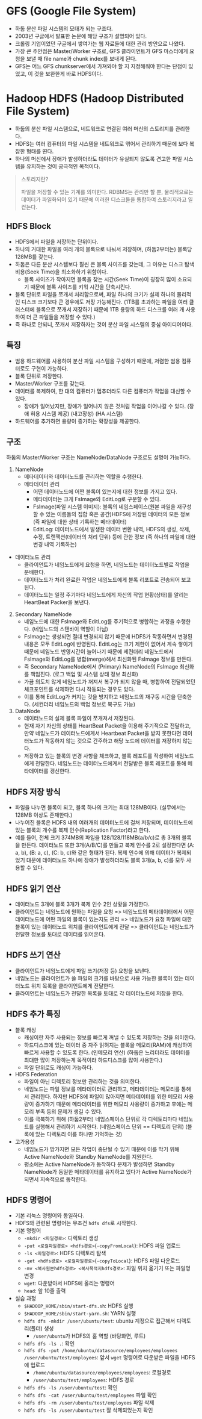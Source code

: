 # GFS (Google File System)
- 하둡 분산 파일 시스템의 모태가 되는 구조다.
- 2003년 구글에서 발표한 논문에 해당 구조가 설명되어 있다.
- 크롤링 기업이었던 구글에서 쌓여가는 웹 자료들에 대한 관리 방안으로 나왔다.
- 가장 큰 주안점은 Master/Worker 구조로, GFS 클라이언트가 GFS 마스터에게 요청을 보낼 때 file name과 chunk index를 보내게 된다.
- GFS는 어느 GFS chunkserver에서 가져와야 할 지 지정해줘야 한다는 단점이 있었고, 이 것을 보완한게 바로 HDFS이다.

# Hadoop HDFS (Hadoop Distributed File System)
- 하둡의 분산 파일 시스템으로, 네트워크로 연결된 여러 머신의 스토리지를 관리한다.
- HDFS는 여러 컴퓨터의 파일 시스템을 네트워크로 엮어서 관리하기 때문에 보다 복잡한 형태를 띤다.
- 하나의 머신에서 장애가 발생하더라도 데이터가 유실되지 않도록 견고한 파일 시스템을 유지하는 것이 궁극적인 목적이다.
> 스토리지란?
> 
> 파일을 저장할 수 있는 기계를 의미한다. RDBMS는 관리만 할 뿐, 물리적으로는 데이터가 파일화되어 있기 때문에 이러한 디스크들을 통합하여 스토리지라고 일컫는다.

## HDFS Block
- HDFS에서 파일을 저장하는 단위이다.
- 하나의 거대한 파일을 여러 개의 블록으로 나눠서 저장하며, (하둡2부터는) 블록당 128MB를 갖는다.
- 하둡은 다른 분산 시스템보다 훨씬 큰 블록 사이즈를 갖는데, 그 이유는 디스크 탐색 비용(Seek Time)을 최소화하기 위함이다.
  - 블록 사이즈가 작아지면 블록을 찾는 시간(Seek Time)이 굉장히 많이 소요되기 때문에 블록 사이즈를 키워 시간을 단축시킨다.
- 블록 단위로 파일을 쪼개서 처리함으로써, 파일 하나의 크기가 실제 하나의 물리적인 디스크 크기보다 큰 경우에도 저장 가능해진다. (1TB를 초과하는 파일을 여러 클러스터에 블록으로 쪼개서 저장하기 때문에 1TB 용량의 하드 디스크를 여러 개 사용하여 더 큰 파일들을 저장할 수 있다.)
- 즉 하나로 안되니, 쪼개서 저장하자는 것이 분산 파일 시스템의 중심 아이디어이다.


## 특징
  - 범용 하드웨어를 사용하여 분산 파일 시스템을 구성하기 때문에, 저렴한 범용 컴퓨터로도 구현이 가능하다.
  - 블록 단위로 저장한다.
  - Master/Worker 구조를 갖는다.
  - 데이터를 복제하여, 한 대의 컴퓨터가 멈추더라도 다른 컴퓨터가 작업을 대신할 수 있다.
    - 장애가 일어났지만, 장애가 일어나지 않은 것처럼 작업을 이어나갈 수 있다. (장애 혀용 시스템 제공) (내고장성) (HA 시스템)
  - 하드웨어를 추가하면 용량이 증가하는 확장성을 제공한다.

## 구조
하둡의 Master/Worker 구조는 NameNode/DataNode 구조로도 설명이 가능하다.
1. NameNode
   - 메타데이터와 데이터노드를 관리하는 역할을 수행한다.
   - 메타데이터 관리
     - 어떤 데이터노드에 어떤 블록이 있는지에 대한 정보를 가지고 있다.
     - 메타데이터는 크게 FsImage와 EditLog로 구분할 수 있다.
     - FsImage(파일 시스템 이미지): 블록의 네임스페이스(원본 파일을 재구성할 수 있는 이름들의 집합 혹은 공간)HDFS에 저장된 데이터의 모든 정보 (즉 파일에 대한 상태 기록하는 메타데이터)
     - EditLog: 데이터노드에서 발생한 데이터 변환 내역, HDFS의 생성, 삭제, 수정, 트랜잭션(데이터의 처리 단위) 등에 관한 정보 (즉 하나의 파일에 대한 변경 내역 기록하는)
  - 데이터노드 관리
     - 클라이언트가 네임노드에게 요청을 하면, 네임노드는 데이터노드별로 작업을 분배한다.
     - 데이터노드가 처리 완료한 작업은 네임노드에게 블록 리포트로 전송되어 보고된다.
     - 데이터노드는 일정 주기마다 네임노드에게 자신의 작업 현황(상태)를 알리는 HeartBeat Packer을 보낸다.
2. Secondary NameNode
   - 네임노드에 대한 FsImage와 EditLog를 주기적으로 병합하는 과정을 수행한다. (네임노드의 스탠바이 역할이 아님)
   - FsImage는 생성되면 절대 변경되지 않기 때문에 HDFS가 작동하면서 변경된 내용은 모두 EditLog에 반영된다. EditLog는 크기 제한이 없어서 계속 쌓이기 때문에 네임노드 반영시간이 늘어나기 때문에 세컨더리 네임노드에서 FsImage와 EditLog를 병합(merge)해서 최신화된 FsImage 정보를 만든다.
   - 즉 Secondary NameNode에서 (Primary) NameNode의 FsImage 최신화를 책임진다. (로그 백업 및 시스템 상태 정보 최신화)
   - 가끔 의도치 않게 네임노드가 꺼져서 복구가 되지 않을 때, 병합하여 전달되었던 체크포인트를 삭제하면 다시 작동되는 경우도 있다.
   - 이를 통해 EditLog가 커지는 것을 방지하고 네임노드의 재구동 시간을 단축한다. (세컨더리 네임노드의 백업 정보로 복구도 가능)
3. DataNode
   - 데이터노드의 실제 블록 파일이 쪼개져서 저장된다.
   - 현재 자기 자신의 상태를 HeartBeat Packet을 이용해 주기적으로 전달하고, 만약 네임노드가 데이터노드에게서 Heartbeat Packet을 받지 못한다면 데이터노드가 작동하지 않는 것으로 간주하고 해당 노드에 데이터를 저장하지 않는다.
   - 저장하고 있는 블록의 변경 사항을 체크하고, 블록 레포트를 작성하여 네임노드에게 전달한다. 네임노드는 데이터노드에게서 전달받은 블록 레포트를 통해 메타데이터를 갱신한다.


## HDFS 저장 방식
- 파일을 나누면 블록이 되고, 블록 하나의 크기는 최대 128MB이다. (실무에서는 128MB 이상도 존재한다.)
- 나누어진 블록은 HDFS 내의 여러개의 데이터노드에 걸쳐 저장되며, 데이터노드에 있는 블록의 개수를 복제 인수(Replication Factor)라고 한다.
- 예를 들어, 전체 크기 374MB의 파일을 128/128/118MB(a/b/c)로 총 3개의 블록을 만든다. 데이터노드 또한 3개(A/B/C)를 만들고 복제 인수를 2로 설정한다면 (A: a, b), (B: a, c), (C: b, c)와 같은 형태가 된다. 복제 인수에 의해 데이터가 복제되었기 대문에 데이터노드 하나에 장애가 발생하더라도 블록 3개(a, b, c)를 모두 사용할 수 있다.

## HDFS 읽기 연산
- 데이터노드 3개에 블록 3개가 복제 인수 2인 상황을 가정한다.
- 클라이언트는 네임노드에 원하는 파일을 요청 => 네임노드의 메타데이터에서 어떤 데이터노드에 어떤 파일의 블록이 있는지도 관리 => 네임노드가 요청 파일에 대한 블록이 있는 데이터노드 위치를 클라이언트에게 전달 => 클라이언트는 네임노드가 전달한 정보를 토대로  데이터를 읽어온다.

## HDFS 쓰기 연산
- 클라이언트가 네임노드에게 파일 쓰기(저장 등) 요청을 보낸다.
- 네임노드는 클라이언트가 쓸 파일의 크기를 바탕으로 사용 가능한 블록이 있는 데이터노드 위치 목록을 클라이언트에게 전달한다.
- 클라이언트는 네임노드가 전달한 목록을 토대로 각 데이터노드에 저장을 한다.

## HDFS 추가 특징
- 블록 캐싱
  - 캐싱이란 자주 사용되는 정보를 빠르게 꺼낼 수 있도록 저장하는 것을 의미한다.
  - 하드디스크에 있는 데이터 중 자주 읽혀지는 블록을 메모리(RAM)에 캐싱하여 빠르게 사용할 수 있도록 한다. (인메모리 연산) (하둡은 느리더라도 데이터를 최대한 많이 저장하는게 목적이라 하드디스크를 많이 사용한다.)
  - 파일 단위로도 캐싱이 가능하다.
- HDFS Federation
  - 파일이 아닌 디렉토리 정보만 관리하는 것을 의미한다.
  - 네임노드는 파일 정보를 메타데이터로 관리하고, 메타데이터는 메모리를 통해서 관리한다. 하지만 HDFS에 파일이 많아지면 메타데이터를 위한 메모리 사용량이 증가하기 때문에 메타데이터를 위한 메모리 사용량이 증가하고 후에는 메모리 부족 등의 문제가 생길 수 있다.
  - 이를 극복하기 위해 (하둡2부터) 네임스페이스 단위로 각 디렉토리마다 네임노드를 실행해서 관리하기 시작한다. (네임스페이스 단위 == 디렉토리 단위) (블록에 있는 디렉토리 이름 하나만 기억하는 것)
- 고가용성
  - 네임노드가 망가지면 모든 작업이 중단될 수 있기 때문에 이를 막기 위해 Active NameNode와 Standby NameNode를 지원한다.
  - 평소에는 Active NameNode가 동작하다 문제가 발생하면 Standby NameNode가 동일한 메타데이터를 유지하고 있다가 Active NameNode가 되면서 지속적으로 동작한다.

## HDFS 명령어
- 기본 리눅스 명령어와 동일하다.
- HDFS와 관련된 명령어는 무조건 `hdfs dfs`로 시작한다.
- 기본 명령어
  - `-mkdir <파일경로>`: 디렉토리 생성
  - `-put <로컬파일경로> <hdfs경로>`(`-copyFromLocal`): HDFS 파일 업로드
  - `-ls <파일경로>`: HDFS 디렉토리 탐색
  - `-get <hdfs경로> <로컬파일경로>`(`-copyToLocal`): HDFS 파일 다운로드
  - `-mv <복사원본hdfs경로> <복사목적지hdfs경로>`: 파일 위치 옮기기 또는 파일명 변경
  - `wget`: 다운받아서 HDFS에 올리는 명령어
  - `head`: 앞 10줄 출력
- 실습 과정
  - `$HADOOP_HOME/sbin/start-dfs.sh`: HDFS 실행
  - `$HADOOP_HOME/sbin/start-yarn.sh`: YARN 실행
  - `hdfs dfs -mkdir /user/ubuntu/test`: ubuntu 계정으로 접근해서 디렉토리(폴더) 생성
    - `/user/ubuntu`가 HDFS의 홈 역할 (바탕화면, 루트)
  - `hdfs dfs -ls .`: 확인
  - `hdfs dfs -put /home/ubuntu/datasource/employees/employees /user/ubuntu/test/employees`: 앞서 `wget` 명령어로 다운받은 파일을 HDFS에 업로드
    - `/home/ubuntu/datasource/employees/employees`: 로컬경로
    - `/user/ubuntu/test/employees`: HDFS 경로
  - `hdfs dfs -ls /user/ubuntu/test`: 확인
  - `hdfs dfs -cat /user/ubuntu/test/employees`  파일 확인
  - `hdfs dfs -rm /user/ubuntu/test/employees`  파일 삭제
  - `hdfs dfs -ls /user/ubuntu/test` 잘 삭제되었는지 확인